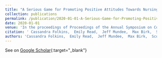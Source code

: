 ```yaml
---
title: "A Serious Game for Promoting Positive Attitudes Towards Nursing Homes Among Youth"
collection: publications
permalink: /publication/2020-01-01-A-Serious-Game-for-Promoting-Positive-Attitudes-Towards-Nursing-Homes-Among-Youth
date: 2020-01-01
venue: 'In the proceedings of Proceedings of the Annual Symposium on Computer-Human Interaction in Play'
citation: ' Cassandra Folkins,  Emily Read,  Jeff Mundee,  Max Birk,  Scott Bateman, &quot;A Serious Game for Promoting Positive Attitudes Towards Nursing Homes Among Youth.&quot; In the proceedings of Proceedings of the Annual Symposium on Computer-Human Interaction in Play, 2020.'
authors: 'Cassandra Folkins,  Emily Read,  Jeff Mundee,  Max Birk,  Scott Bateman'
---
```

See on [Google Scholar](https://scholar.google.com/scholar?q=A+Serious+Game+for+Promoting+Positive+Attitudes+Towards+Nursing+Homes+Among+Youth){:target="_blank"}